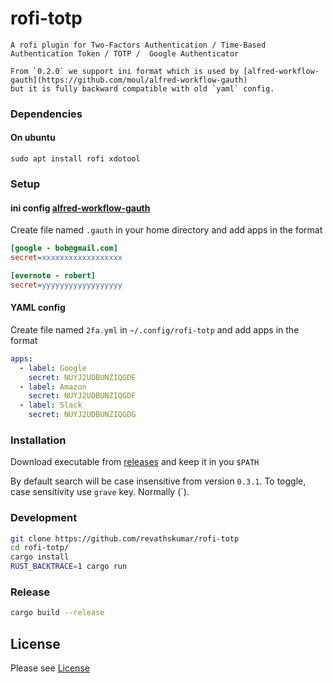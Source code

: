 # rofi-totp

    A rofi plugin for Two-Factors Authentication / Time-Based Authentication Token / TOTP /  Google Authenticator

    From `0.2.0` we support ini format which is used by [alfred-workflow-gauth](https://github.com/moul/alfred-workflow-gauth)
    but it is fully backward compatible with old `yaml` config.

### Dependencies

#### On ubuntu

```
sudo apt install rofi xdotool
```

### Setup

#### ini config [alfred-workflow-gauth](https://github.com/moul/alfred-workflow-gauth#installation)

Create file named `.gauth` in your home directory and add apps in the format

```ini
[google - bob@gmail.com]
secret=xxxxxxxxxxxxxxxxxx

[evernote - robert]
secret=yyyyyyyyyyyyyyyyyy
```

#### YAML config

Create file named `2fa.yml` in `~/.config/rofi-totp` and add apps in the format

```yml
apps:
  - label: Google
    secret: NUYJ2UDBUNZIQGDE
  - label: Amazon
    secret: NUYJ2UDBUNZIQGDF
  - label: Slack
    secret: NUYJ2UDBUNZIQGDG
```

### Installation

Download executable from [releases](https://github.com/revathskumar/rofi-totp/releases/latest) and keep it in you `$PATH`

By default search will be case insensitive from version `0.3.1`. To toggle, case sensitivity use `grave` key. Normally (`).

### Development

```sh
git clone https://github.com/revathskumar/rofi-totp
cd rofi-totp/
cargo install
RUST_BACKTRACE=1 cargo run
```

### Release

```sh
cargo build --release
```

## License

Please see [License](https://github.com/revathskumar/rofi-totp/blob/master/License)
